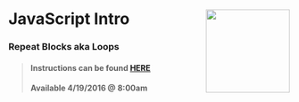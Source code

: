 # JavaScript Intro <img align="right" src="https://github.com/Learning-Fuze/prototypes_C9/blob/assets/assets/images/logos/LF_LOGO.png?raw=true" width="150">
### Repeat Blocks aka Loops

>#### Instructions can be found <a href="http://learning-fuze.github.io/prototypes_C9/#/JS-Repeat-Blocks" target="_blank">HERE</a>
>#### Available 4/19/2016 @ 8:00am